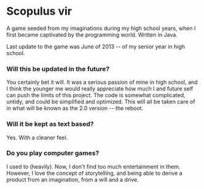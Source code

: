 # Scopulus vir
A game seeded from my imaginations during my high school years, when I first became captivated by the programming world. Written in Java.

Last update to the game was June of 2013 -- of my senior year in high school.

### Will this be updated in the future?
You certainly bet it will. It was a serious passion of mine in high school, and I think the younger me would really appreciate how much I and future self can push the limits of this project. The code is somewhat complicated, untidy, and could be simplified and optimized. This will all be taken care of in what will be known as the 2.0 version -- the reboot.

### Will it be kept as text based?
Yes. With a cleaner feel.

### Do you play computer games?
I used to (heavily). Now, I don't find too much entertainment in them. However, I love the concept of storytelling, and being able to derive a product from an imagination, from a will and a drive.
